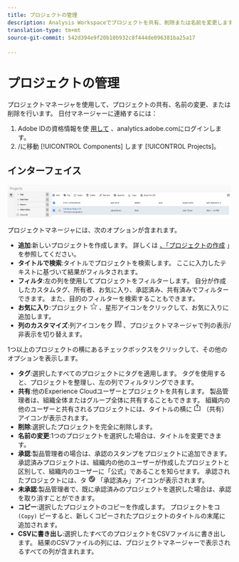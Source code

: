 ```yaml
---
title: プロジェクトの管理
description: Analysis Workspaceでプロジェクトを共有、削除または名前を変更します。
translation-type: tm+mt
source-git-commit: 542d394e9f20b10b932c8f444de096381ba25a17

---
```



# プロジェクトの管理

プロジェクトマネージャを使用して、プロジェクトの共有、名前の変更、または削除を行います。 日付マネージャーに連絡するには：

1. Adobe IDの資格情報を使 [用して](https://analytics.adobe.com) 、analytics.adobe.comにログインします。
1. /に移動 [!UICONTROL Components] します [!UICONTROL Projects]。

## インターフェイス

![UI](../assets/project-ui.png)

プロジェクトマネージャには、次のオプションが含まれます。

* **追加**:新しいプロジェクトを作成します。 詳しくは [、「プロジェクトの作成](create.md) 」を参照してください。
* **タイトルで検索**:タイトルでプロジェクトを検索します。 ここに入力したテキストに基づいて結果がフィルタされます。
* **フィルタ**:左の列を使用してプロジェクトをフィルターします。 自分が作成したカスタムタグ、所有者、お気に入り、承認済み、共有済みでフィルターできます。 また、目的のフィルターを検索することもできます。
* **お気に入り**:プロジェクト ![の横にある](../assets/star.png) 、星形アイコンをクリックして、お気に入りに追加します。
* **列のカスタマイズ**:列アイコンをク ![リックし](../assets/columns.png) 、プロジェクトマネージャで列の表示/非表示を切り替えます。

1つ以上のプロジェクトの横にあるチェックボックスをクリックして、その他のオプションを表示します。

* **タグ**:選択したすべてのプロジェクトにタグを適用します。 タグを使用すると、プロジェクトを整理し、左の列でフィルタリングできます。
* **共有**:他のExperience Cloudユーザーとプロジェクトを共有します。 製品管理者は、組織全体またはグループ全体に共有することもできます。 組織内の他のユーザーと共有されるプロジェクトには、タイトルの横に ![共有](../assets/shared.png) （共有）アイコンが表示されます。
* **削除**:選択したプロジェクトを完全に削除します。
* **名前の変更**:1つのプロジェクトを選択した場合は、タイトルを変更できます。
* **承認**:製品管理者の場合は、承認のスタンプをプロジェクトに追加できます。 承認済みプロジェクトは、組織内の他のユーザーが作成したプロジェクトと区別して、組織内のユーザーに「公式」であることを知らせます。 承認されたプロジェクトには、タ ![イトルの横に](../assets/approved.png) 「承認済み」アイコンが表示されます。
* **未承認**:製品管理者で、既に承認済みのプロジェクトを選択した場合は、承認を取り消すことができます。
* **コピー**:選択したプロジェクトのコピーを作成します。 プロジェクトをコ `(Copy)` ピーすると、新しくコピーされたプロジェクトのタイトルの末尾に追加されます。
* **CSVに書き出し**:選択したすべてのプロジェクトをCSVファイルに書き出します。 結果のCSVファイルの列には、プロジェクトマネージャーで表示されるすべての列が含まれます。
